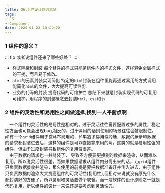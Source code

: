 ```yaml
---
title: 06.组件设计原则笔记
tags:
- JS
- Component
date: 2020-01-23 13:20:00
---
```

### 1 组件的意义？
::: tip
或者说组件还来了哪些好处？
:::

*  样式隔离和封装	每个组件的样式只能是组件内的样式文件，这样避免全局样式的干扰，而且易于修改。
* `html`的元素封装实现简化 特定的`html`封装在组件里能再通过易用的方式调用能简化`html`的文件，大大提高可读性能.
* 业务的代码的封装 提高代码的可维护性
  总结下来就是封装实现代码的可复用可维护，用程序的封装概念去封装`html`、`css`和`js`

 <!--more-->

### 2 组件的灵活性和易用性之间做选择,找到一人平衡点啊

&emsp;一个组件的灵活性的易用性是相对的。过于灵活往往需要配置过多的属性，稳定性方面也可能会出现bug,相反的，过于易用的话则使用的场景往往会被限制住。如有一个`grid`组件用于宫格布局用的，如果追求易用性的话，数据的展示和数据的请求都封装进去后，这样的组件是可以直接拿来用的啊，这类的就是易用性强的组件，但由于过度封装导致组件的复用性很差。  
&emsp;由于数据的请求也一并封装了， 导致不方便要更换别的数据来渲染，从而难以复用，所以说灵活性很差。而如果数据请求从组件内分离出来的话，让`grid`组件只负责数据接收并渲染，那么使用的前提是要把数据准备好并传入进去，由于组件只负责数据的渲染大大提高组件的可灵活性(复用性),但相对来说就没有原先什么都封装好的方便了，所以易用和灵活要做个取舍。而一般软件的设计原则之一就是代码复用，所以组件的设计一来说还是要考虑到灵活性的。